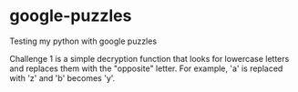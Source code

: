 # google-puzzles
Testing my python with google puzzles

Challenge 1 is a simple decryption function that looks for lowercase letters and replaces them with the "opposite" letter. For example, 'a' is replaced with 'z' and 'b' becomes 'y'.

